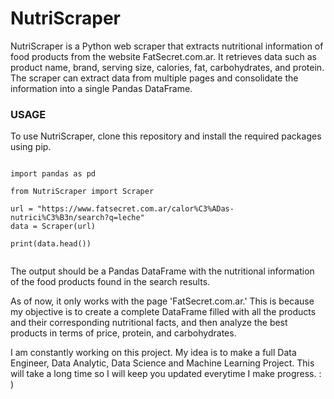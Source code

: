 # NutriScraper
NutriScraper is a Python web scraper that extracts nutritional information of food products from the website FatSecret.com.ar. It retrieves data such as product name, brand, serving size, calories, fat, carbohydrates, and protein. The scraper can extract data from multiple pages and consolidate the information into a single Pandas DataFrame.

### USAGE
To use NutriScraper, clone this repository and install the required packages using pip.
```

import pandas as pd

from NutriScraper import Scraper

url = "https://www.fatsecret.com.ar/calor%C3%ADas-nutrici%C3%B3n/search?q=leche"
data = Scraper(url)

print(data.head())


```
The output should be a Pandas DataFrame with the nutritional information of the food products found in the search results.

As of now, it only works with the page 'FatSecret.com.ar.' This is because my objective is to create a complete DataFrame filled with all the products and their corresponding nutritional facts, and then analyze the best products in terms of price, protein, and carbohydrates.


I am constantly working on this project. My idea is to make a full Data Engineer, Data Analytic, Data Science and Machine Learning Project. This will take a long time so I will keep you updated everytime I make progress. : )
